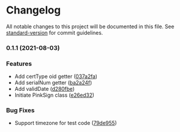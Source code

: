 # Changelog

All notable changes to this project will be documented in this file. See [standard-version](https://github.com/conventional-changelog/standard-version) for commit guidelines.

### 0.1.1 (2021-08-03)


### Features

* Add certType oid getter ([037a2fa](https://github.com/YOUR_GITHUB_USER_NAME/pinksign/commit/037a2fa49c9a012636113259b7b6f602e71aa117))
* Add serialNum getter ([ba2a24f](https://github.com/YOUR_GITHUB_USER_NAME/pinksign/commit/ba2a24f14748d59f41e50352dfa12f34eca25d82))
* Add validDate ([d280fbe](https://github.com/YOUR_GITHUB_USER_NAME/pinksign/commit/d280fbe49bdced99c2aff2e16a889382a72b8fa4))
* Initiate PinkSign class ([e26ed32](https://github.com/YOUR_GITHUB_USER_NAME/pinksign/commit/e26ed32bef99e571be6333598fa36d456b34de57))


### Bug Fixes

* Support timezone for test code ([79de955](https://github.com/YOUR_GITHUB_USER_NAME/pinksign/commit/79de95566173a4891596514e159339e03ee3cbe0))
